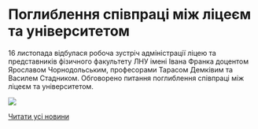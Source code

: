 # Поглиблення співпраці між ліцеєм та університетом

16 листопада відбулася робоча зустріч адміністрації ліцею та представників фізичного факультету ЛНУ імені Івана Франка доцентом Ярославом Чорнодольським, професорами Тарасом Демківим та Василем Стадником. Обговорено питання поглиблення співпраці між ліцеєм та університетом.

![](/images/blog/поглиблення-співпраці-між-ліцеєм-та-університетом/фото-ліцейplusунівер.jpg)

[Читати усі новини](/news)
